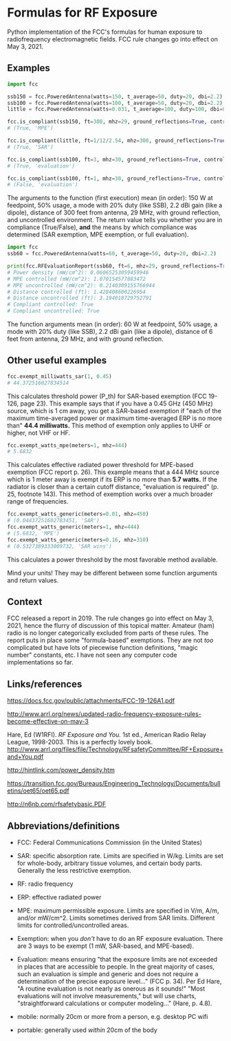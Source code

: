 # Formulas for RF Exposure

Python implementation of the FCC's formulas for human exposure to
radiofrequency electromagnetic fields. FCC rule changes go into effect on May
3, 2021.


## Examples

```python
import fcc

ssb150 = fcc.PoweredAntenna(watts=150, t_average=50, duty=20, dbi=2.2)
ssb100 = fcc.PoweredAntenna(watts=100, t_average=50, duty=20, dbi=2.2)
little = fcc.PoweredAntenna(watts=0.031, t_average=100, duty=100, dbi=0)

fcc.is_compliant(ssb150, ft=300, mhz=29, ground_reflections=True, controlled=False)  # SSB phone dipole 300 ft away
# (True, 'MPE')

fcc.is_compliant(little, ft=1/12/2.54, mhz=300, ground_reflections=True, controlled=False)  # 31 mW source nearby
# (True, 'SAR')

fcc.is_compliant(ssb100, ft=3, mhz=30, ground_reflections=True, controlled=True)  # SSB phone dipole 3 ft away, controlled
# (True, 'evaluation')

fcc.is_compliant(ssb100, ft=1, mhz=30, ground_reflections=True, controlled=True)  # SSB phone dipole 1 ft away, controlled
# (False, 'evaluation')
```

The arguments to the function (first execution) mean (in order): 150 W at feedpoint, 50% usage, a mode with 20% duty
(like SSB), 2.2 dBi gain (like a dipole), distance of 300 feet from antenna, 29 MHz, with ground reflection, and
uncontrolled environment. The return value tells you whether you are in compliance (True/False), **and** the means by
which compliance was determined (SAR exemption, MPE exemption, or full evaluation).

```python
import fcc
ssb60 = fcc.PoweredAntenna(watts=60, t_average=50, duty=20, dbi=2.2)

print(fcc.RFEvaluationReport(ssb60, ft=6, mhz=29, ground_reflections=True))
# Power density (mW/cm^2): 0.06065253059459946
# MPE controlled (mW/cm^2): 1.070154577883472
# MPE uncontrolled (mW/cm^2): 0.2140309155766944
# Distance controlled (ft): 1.428408600226954
# Distance uncontrolled (ft): 3.194018729752791
# Compliant controlled: True
# Compliant uncontrolled: True
```

The function arguments mean (in order): 60 W at feedpoint, 50% usage, a mode with 20% duty (like SSB), 2.2 dBi gain
(like a dipole), distance of 6 feet from antenna, 29 MHz, and with ground reflection.


## Other useful examples

```python
fcc.exempt_milliwatts_sar(1, 0.45)
# 44.372516027834514
```

This calculates threshold power (P_th) for SAR-based exemption (FCC
19-126, page 23). This example says that if you have a 0.45 GHz (450
MHz) source, which is 1 cm away, you get a SAR-based exemption if
"each of the maximum time-averaged power or maximum time-averaged ERP
is no more than" **44.4 milliwatts.** This method of exemption only
applies to UHF or higher, not VHF or HF.

```python
fcc.exempt_watts_mpe(meters=1, mhz=444)
# 5.6832
```

This calculates effective radiated power threshold for MPE-based
exemption (FCC report p. 26). This example means that a 444 MHz source
which is 1 meter away is exempt if its ERP is no more than **5.7
watts.** If the radiator is closer than a certain cutoff distance,
"evaluation is required" (p. 25, footnote 143). This method of
exemption works over a much broader range of frequencies.

```python
fcc.exempt_watts_generic(meters=0.01, mhz=450)
# (0.04437251602783451, 'SAR')
fcc.exempt_watts_generic(meters=1, mhz=444)
# (5.6832, 'MPE')
fcc.exempt_watts_generic(meters=0.16, mhz=310)
# (0.5327389333009732, 'SAR wins')
```

This calculates a power threshold by the most favorable method
available.

Mind your units! They may be different between some function arguments and
return values.


## Context

FCC released a report in 2019. The rule changes go into effect on May
3, 2021, hence the flurry of discussion of this topical matter.
Amateur (ham) radio is no longer categorically excluded from parts of
these rules. The report puts in place some "formula-based" exemptions.
They are not *too* complicated but have lots of piecewise function
definitions, "magic number" constants, etc. I have not seen any
computer code implementations so far.


## Links/references

https://docs.fcc.gov/public/attachments/FCC-19-126A1.pdf

http://www.arrl.org/news/updated-radio-frequency-exposure-rules-become-effective-on-may-3

Hare, Ed (W1RFI). *RF Exposure and You.* 1st ed., American Radio Relay
League, 1998-2003. This is a perfectly lovely book.
http://www.arrl.org/files/file/Technology/RFsafetyCommittee/RF+Exposure+and+You.pdf

http://hintlink.com/power_density.htm
 
https://transition.fcc.gov/Bureaus/Engineering_Technology/Documents/bulletins/oet65/oet65.pdf

http://n6nb.com/rfsafetybasic.PDF


## Abbreviations/definitions

- FCC: Federal Communications Commission (in the United States)

- SAR: specific absorption rate. Limits are specified in W/kg. Limits
  are set for whole-body, arbitrary tissue volumes, and certain body
  parts. Generally the less restrictive exemption.

- RF: radio frequency

- ERP: effective radiated power

- MPE: maximum permissible exposure. Limits are specified in V/m, A/m,
  and/or mW/cm^2. Limits sometimes derived from SAR limits. Different
  limits for controlled/uncontrolled areas.

- Exemption: when you *don't* have to do an RF exposure evaluation.
  There are 3 ways to be exempt (1 mW, SAR-based, and MPE-based).

- Evaluation: means ensuring "that the exposure limits are not
  exceeded in places that are accessible to people. In the great
  majority of cases, such an evaluation is simple and generic and does
  not require a determination of the precise exposure level..."
  (FCC p. 34). Per Ed Hare, "A routine evaluation is not nearly
  as onerous as it sounds!" "Most evaluations will not involve
  measurements," but will use charts, "straightforward calculations or
  computer modeling..." (Hare, p. 4.8).

- mobile: normally 20cm or more from a person, e.g. desktop PC wifi

- portable: generally used *within* 20cm of the body
